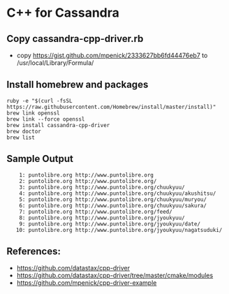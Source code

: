 C++ for Cassandra
=================

## Copy cassandra-cpp-driver.rb
* copy https://gist.github.com/mpenick/2333627bb6fd44476eb7 to /usr/local/Library/Formula/


## Install homebrew and packages

```
ruby -e "$(curl -fsSL https://raw.githubusercontent.com/Homebrew/install/master/install)"
brew link openssl
brew link --force openssl
brew install cassandra-cpp-driver
brew doctor
brew list
```

## Sample Output
```
    1: puntolibre.org http://www.puntolibre.org 
    2: puntolibre.org http://www.puntolibre.org/  
    3: puntolibre.org http://www.puntolibre.org/chuukyuu/ 
    4: puntolibre.org http://www.puntolibre.org/chuukyuu/akushitsu/ 
    5: puntolibre.org http://www.puntolibre.org/chuukyuu/muryou/  
    6: puntolibre.org http://www.puntolibre.org/chuukyuu/sakura/  
    7: puntolibre.org http://www.puntolibre.org/feed/ 
    8: puntolibre.org http://www.puntolibre.org/jyoukyuu/ 
    9: puntolibre.org http://www.puntolibre.org/jyoukyuu/date/  
   10: puntolibre.org http://www.puntolibre.org/jyoukyuu/nagatsuduki/ 

```

## References:

* https://github.com/datastax/cpp-driver
* https://github.com/datastax/cpp-driver/tree/master/cmake/modules
* https://github.com/mpenick/cpp-driver-example


